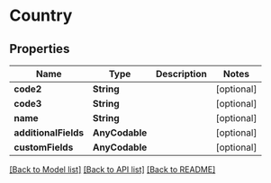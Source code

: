 # Country

## Properties
Name | Type | Description | Notes
------------ | ------------- | ------------- | -------------
**code2** | **String** |  | [optional] 
**code3** | **String** |  | [optional] 
**name** | **String** |  | [optional] 
**additionalFields** | **AnyCodable** |  | [optional] 
**customFields** | **AnyCodable** |  | [optional] 

[[Back to Model list]](../README.md#documentation-for-models) [[Back to API list]](../README.md#documentation-for-api-endpoints) [[Back to README]](../README.md)


